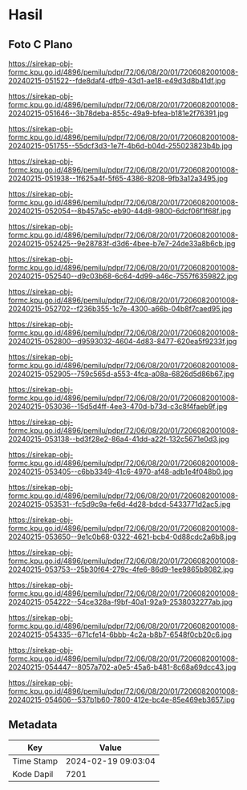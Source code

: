 # Hasil

## Foto C Plano

https://sirekap-obj-formc.kpu.go.id/4896/pemilu/pdpr/72/06/08/20/01/7206082001008-20240215-051522--fde8daf4-dfb9-43d1-ae18-e49d3d8b41df.jpg

https://sirekap-obj-formc.kpu.go.id/4896/pemilu/pdpr/72/06/08/20/01/7206082001008-20240215-051646--3b78deba-855c-49a9-bfea-b181e2f76391.jpg

https://sirekap-obj-formc.kpu.go.id/4896/pemilu/pdpr/72/06/08/20/01/7206082001008-20240215-051755--55dcf3d3-1e7f-4b6d-b04d-255023823b4b.jpg

https://sirekap-obj-formc.kpu.go.id/4896/pemilu/pdpr/72/06/08/20/01/7206082001008-20240215-051938--1f625a4f-5f65-4386-8208-9fb3a12a3495.jpg

https://sirekap-obj-formc.kpu.go.id/4896/pemilu/pdpr/72/06/08/20/01/7206082001008-20240215-052054--8b457a5c-eb90-44d8-9800-6dcf06f1f68f.jpg

https://sirekap-obj-formc.kpu.go.id/4896/pemilu/pdpr/72/06/08/20/01/7206082001008-20240215-052425--9e28783f-d3d6-4bee-b7e7-24de33a8b6cb.jpg

https://sirekap-obj-formc.kpu.go.id/4896/pemilu/pdpr/72/06/08/20/01/7206082001008-20240215-052540--d9c03b68-6c64-4d99-a46c-7557f6359822.jpg

https://sirekap-obj-formc.kpu.go.id/4896/pemilu/pdpr/72/06/08/20/01/7206082001008-20240215-052702--f236b355-1c7e-4300-a66b-04b8f7caed95.jpg

https://sirekap-obj-formc.kpu.go.id/4896/pemilu/pdpr/72/06/08/20/01/7206082001008-20240215-052800--d9593032-4604-4d83-8477-620ea5f9233f.jpg

https://sirekap-obj-formc.kpu.go.id/4896/pemilu/pdpr/72/06/08/20/01/7206082001008-20240215-052905--759c565d-a553-4fca-a08a-6826d5d86b67.jpg

https://sirekap-obj-formc.kpu.go.id/4896/pemilu/pdpr/72/06/08/20/01/7206082001008-20240215-053036--15d5d4ff-4ee3-470d-b73d-c3c8f4faeb9f.jpg

https://sirekap-obj-formc.kpu.go.id/4896/pemilu/pdpr/72/06/08/20/01/7206082001008-20240215-053138--bd3f28e2-86a4-41dd-a22f-132c5671e0d3.jpg

https://sirekap-obj-formc.kpu.go.id/4896/pemilu/pdpr/72/06/08/20/01/7206082001008-20240215-053405--c6bb3349-41c6-4970-af48-adb1e4f048b0.jpg

https://sirekap-obj-formc.kpu.go.id/4896/pemilu/pdpr/72/06/08/20/01/7206082001008-20240215-053531--fc5d9c9a-fe6d-4d28-bdcd-5433771d2ac5.jpg

https://sirekap-obj-formc.kpu.go.id/4896/pemilu/pdpr/72/06/08/20/01/7206082001008-20240215-053650--9e1c0b68-0322-4621-bcb4-0d88cdc2a6b8.jpg

https://sirekap-obj-formc.kpu.go.id/4896/pemilu/pdpr/72/06/08/20/01/7206082001008-20240215-053753--25b30f64-279c-4fe6-86d9-1ee9865b8082.jpg

https://sirekap-obj-formc.kpu.go.id/4896/pemilu/pdpr/72/06/08/20/01/7206082001008-20240215-054222--54ce328a-f9bf-40a1-92a9-2538032277ab.jpg

https://sirekap-obj-formc.kpu.go.id/4896/pemilu/pdpr/72/06/08/20/01/7206082001008-20240215-054335--671cfe14-6bbb-4c2a-b8b7-6548f0cb20c6.jpg

https://sirekap-obj-formc.kpu.go.id/4896/pemilu/pdpr/72/06/08/20/01/7206082001008-20240215-054447--8057a702-a0e5-45a6-b481-8c68a69dcc43.jpg

https://sirekap-obj-formc.kpu.go.id/4896/pemilu/pdpr/72/06/08/20/01/7206082001008-20240215-054606--537b1b60-7800-412e-bc4e-85e469eb3657.jpg


## Metadata

| Key        | Value               |
| ---------- | ------------------- |
| Time Stamp | 2024-02-19 09:03:04 |
| Kode Dapil | 7201                |



